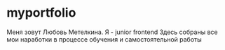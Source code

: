 # myportfolio
Меня зовут Любовь Метелкина. Я - junior frontend
Здесь собраны все мои наработки в процессе обучения и самостоятельной работы
